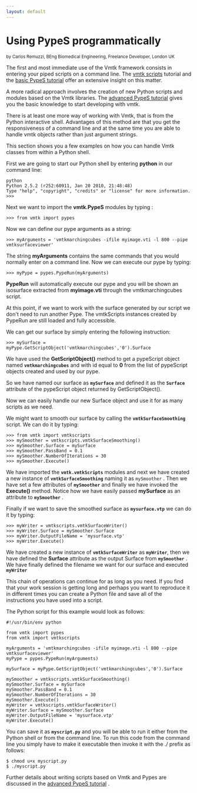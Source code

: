```yaml
---
layout: default
---
```


Using PypeS programmatically
==========

<sub>by Carlos Remuzzi, BEng Biomedical Engineering, Freelance Developer, London UK</sub>

The first and most immediate use of the Vmtk framework consists in entering your piped scripts on a command line. The [vmtk scripts](/Tutorials/ScriptsBasic) tutorial and the [basic PypeS tutorial](/Tutorials/PypesBasic) offer an extensive insight on this matter.

A more radical approach involves the creation of new Python scripts and modules based on the Vmtk libraries. The [advanced PypeS tutorial](/Tutorials/PypesAdvanced) gives you the basic knowledge to start developing with vmtk.

There is at least one more way of working with Vmtk, that is from the Python interactive shell. Advantages of this method are that you get the responsiveness of a command line and at the same time you are able to handle vmtk objects rather than just argument strings.

This section shows you a few examples on how you can handle Vmtk classes from within a Python shell.

First we are going to start our Python shell by entering **python** in our command line:

    python
    Python 2.5.2 (r252:60911, Jan 20 2010, 21:48:48) 
    Type "help", "copyright", "credits" or "license" for more information.
    >>> 

Next we want to import the **vmtk.PypeS** modules by typing :

    >>> from vmtk import pypes

Now we can define our pype arguments as a string:

    >>> myArguments = 'vmtkmarchingcubes -ifile myimage.vti -l 800 --pipe vmtksurfaceviewer'

The string **myArguments** contains the same commands that you would normally enter on a command line. Now we can execute our pype by typing:

    >>> myPype = pypes.PypeRun(myArguments)

**PypeRun** will automatically execute our pype and you will be shown an isosurface extracted from **myimage.vti** through the vmtkmarchingcubes script.

At this point, if we want to work with the surface generated by our script we don't need to run another Pype. The vmtkScripts instances created by PypeRun are still loaded and fully accessible.

We can get our surface by simply entering the following instruction:

    >>> mySurface = myPype.GetScriptObject('vmtkmarchingcubes','0').Surface

We have used the **GetScriptObject()** method to get a pypeScript object named **`vmtkmarchingcubes`** and with id equal to **0** from the list of pypeScript objects created and used by our pype.

So we have named our surface as **`mySurface`** and defined it as the **`Surface`** attribute of the pypeScript object returned by GetScriptObject().

Now we can easily handle our new Surface object and use it for as many scripts as we need.

We might want to smooth our surface by calling the **`vmtkSurfaceSmoothing`** script. We can do it by typing:

    >>> from vmtk import vmtkscripts
    >>> mySmoother = vmtkscripts.vmtkSurfaceSmoothing()
    >>> mySmoother.Surface = mySurface
    >>> mySmoother.PassBand = 0.1
    >>> mySmoother.NumberOfIterations = 30
    >>> mySmoother.Execute()

We have imported the **`vmtk.vmtkScripts`** modules and next we have created a new instance of **`vmtkSurfaceSmoothing`** naming it as `mySmoother` . Then we have set a few attributes of **`mySmoother`** and finally we have invoked the **Execute()** method. Notice how we have easily passed **mySurface** as an attribute to **`mySmoother`** .

Finally if we want to save the smoothed surface as **`mysurface.vtp`** we can do it by typing:

    >>> myWriter = vmtkscripts.vmtkSurfaceWriter()
    >>> myWriter.Surface = mySmoother.Surface
    >>> myWriter.OutputFileName = 'mysurface.vtp'
    >>> myWriter.Execute()

We have created a new instance of **`vmtkSurfaceWriter`** as **`myWriter`**, then we have defined the **Surface** attribute as the output Surface from **`mySmoother`** . We have finally defined the filename we want for our surface and executed **`myWriter`**

This chain of operations can continue for as long as you need. If you find that your work session is getting long and perhaps you want to reproduce it in different times you can create a Python file and save all of the instructions you have used into a script.

The Python script for this example would look as follows:

    #!/usr/bin/env python

    from vmtk import pypes
    from vmtk import vmtkscripts

    myArguments = 'vmtkmarchingcubes -ifile myimage.vti -l 800 --pipe vmtksurfaceviewer'
    myPype = pypes.PypeRun(myArguments)

    mySurface = myPype.GetScriptObject('vmtkmarchingcubes','0').Surface

    mySmoother = vmtkscripts.vmtkSurfaceSmoothing()
    mySmoother.Surface = mySurface
    mySmoother.PassBand = 0.1
    mySmoother.NumberOfIterations = 30
    mySmoother.Execute()
    myWriter = vmtkscripts.vmtkSurfaceWriter()
    myWriter.Surface = mySmoother.Surface
    myWriter.OutputFileName = 'mysurface.vtp'
    myWriter.Execute()

You can save it as **`myscript.py`** and you will be able to run it either from the Python shell or from the command line. To run this code from the command line you simply have to make it executable then invoke it with the ./ prefix as follows:

    $ chmod u+x myscript.py
    $ ./myscript.py

Further details about writing scripts based on Vmtk and Pypes are discussed in the [advanced PypeS tutorial](/Tutorials/PypesAdvanced) . 


